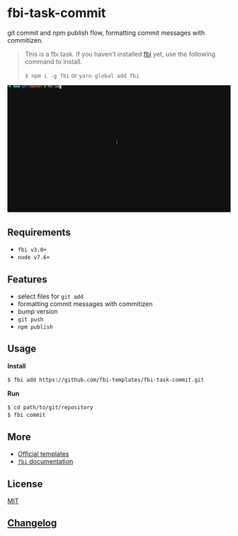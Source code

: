 # fbi-task-commit

git commit and npm publish flow, formatting commit messages with commitizen.

> This is a fbi task. If you haven't installed [fbi](https://github.com/AlloyTeam/fbi) yet, use the following command to install.
>
> `$ npm i -g fbi` or `yarn global add fbi`

<img src="./fbi-task-commit.gif">

## Requirements

- `fbi v3.0+`
- `node v7.6+`

## Features

- select files for `git add`
- formatting commit messages with commitizen
- bump version
- `git push`
- `npm publish`

## Usage

**Install**

```bash
$ fbi add https://github.com/fbi-templates/fbi-task-commit.git
```

**Run**

```bash
$ cd path/to/git/repository
$ fbi commit
```

## More

- [Official templates](https://github.com/fbi-templates)
- [`fbi` documentation](https://neikvon.gitbooks.io/fbi/content/)

## License

[MIT](https://opensource.org/licenses/MIT)

## [Changelog](https://github.com/fbi-templates/fbi-task-commit/blob/master/CHANGELOG.md)
